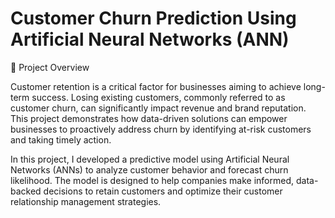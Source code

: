 # Customer Churn Prediction Using Artificial Neural Networks (ANN)


📌 Project Overview

Customer retention is a critical factor for businesses aiming to achieve long-term success. Losing existing customers, commonly referred to as customer churn, can significantly impact revenue and brand reputation. This project demonstrates how data-driven solutions can empower businesses to proactively address churn by identifying at-risk customers and taking timely action.

In this project, I developed a predictive model using Artificial Neural Networks (ANNs) to analyze customer behavior and forecast churn likelihood. The model is designed to help companies make informed, data-backed decisions to retain customers and optimize their customer relationship management strategies.

